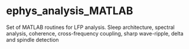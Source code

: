 # ephys_analysis_MATLAB
Set of MATLAB routines for LFP analysis. Sleep architecture, spectral analysis, coherence, cross-frequency coupling, sharp wave-ripple, delta and spindle detection
